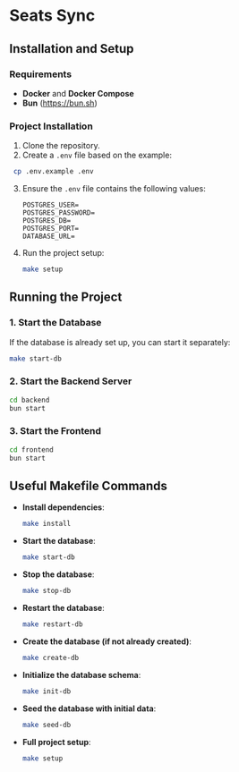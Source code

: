 # Seats Sync

## Installation and Setup

### Requirements

- **Docker** and **Docker Compose**
- **Bun** (https://bun.sh)

### Project Installation

1. Clone the repository.
2. Create a `.env` file based on the example:

```bash
 cp .env.example .env
```

3. Ensure the `.env` file contains the following values:

   ```env
   POSTGRES_USER=
   POSTGRES_PASSWORD=
   POSTGRES_DB=
   POSTGRES_PORT=
   DATABASE_URL=
   ```

4. Run the project setup:
   ```bash
   make setup
   ```

## Running the Project

### 1. Start the Database

If the database is already set up, you can start it separately:

```bash
make start-db
```

### 2. Start the Backend Server

```bash
cd backend
bun start
```

### 3. Start the Frontend

```bash
cd frontend
bun start
```

## Useful Makefile Commands

- **Install dependencies**:

  ```bash
  make install
  ```

- **Start the database**:

  ```bash
  make start-db
  ```

- **Stop the database**:

  ```bash
  make stop-db
  ```

- **Restart the database**:

  ```bash
  make restart-db
  ```

- **Create the database (if not already created)**:

  ```bash
  make create-db
  ```

- **Initialize the database schema**:

  ```bash
  make init-db
  ```

- **Seed the database with initial data**:

  ```bash
  make seed-db
  ```

- **Full project setup**:
  ```bash
  make setup
  ```
